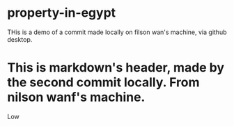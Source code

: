 # property-in-egypt

<p>THis is a demo of a commit made locally on filson wan's machine, via github desktop.</p>

# This is markdown's header, made by the second commit locally. From nilson wanf's machine.

Low
